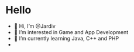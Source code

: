 
<h1>Hello</h1>

- 👋 Hi, I’m @Jardiv
- 👀 I’m interested in Game and App Development
- 🌱 I’m currently learning Java, C++ and PHP
- 

<!---
Jardiv/Jardiv is a ✨ special ✨ repository because its `README.md` (this file) appears on your GitHub profile.
You can click the Preview link to take a look at your changes.
--->
